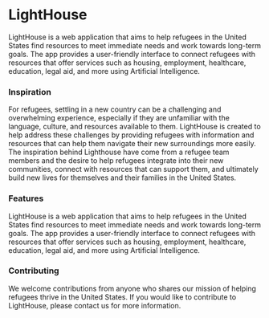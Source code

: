 # LightHouse

LightHouse is a web application that aims to help refugees in the United States find resources to meet immediate needs and work towards long-term goals. The app provides a user-friendly interface to connect refugees with resources that offer services such as housing, employment, healthcare, education, legal aid, and more using Artificial Intelligence.


### Inspiration
For refugees, settling in a new country can be a challenging and overwhelming experience, especially if they are unfamiliar with the language, culture, and resources available to them. LightHouse is created to help address these challenges by providing refugees with information and resources that can help them navigate their new surroundings more easily. The inspiration behind Lighthouse have come from a refugee team members and the desire to help refugees integrate into their new communities, connect with resources that can support them, and ultimately build new lives for themselves and their families in the United States.


### Features

LightHouse is a web application that aims to help refugees in the United States find resources to meet immediate needs and work towards long-term goals. The app provides a user-friendly interface to connect refugees with resources that offer services such as housing, employment, healthcare, education, legal aid, and more using Artificial Intelligence.


### Contributing

We welcome contributions from anyone who shares our mission of helping refugees thrive in the United States. If you would like to contribute to LightHouse, please contact us for more information.

